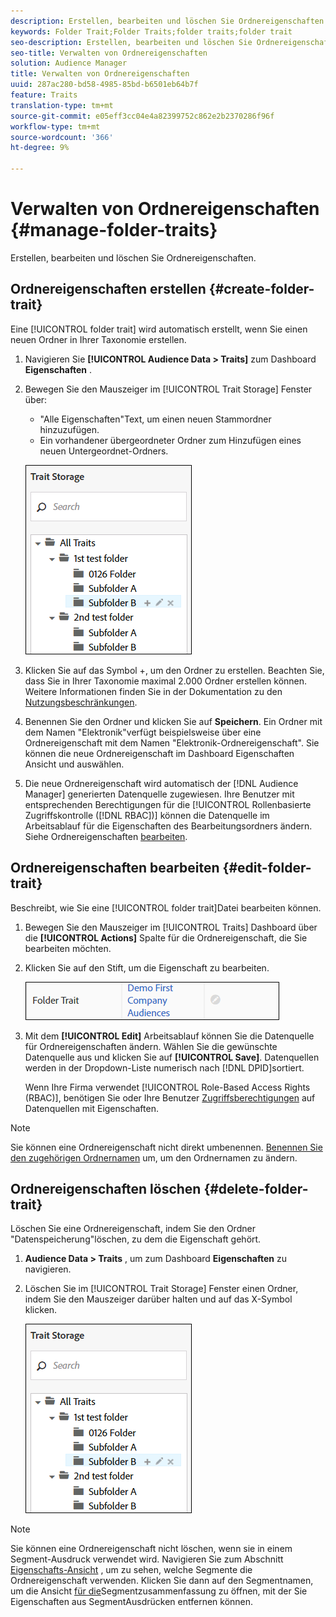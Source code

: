 ```yaml
---
description: Erstellen, bearbeiten und löschen Sie Ordnereigenschaften.
keywords: Folder Trait;Folder Traits;folder traits;folder trait
seo-description: Erstellen, bearbeiten und löschen Sie Ordnereigenschaften.
seo-title: Verwalten von Ordnereigenschaften
solution: Audience Manager
title: Verwalten von Ordnereigenschaften
uuid: 287ac280-bd58-4985-85bd-b6501eb64b7f
feature: Traits
translation-type: tm+mt
source-git-commit: e05eff3cc04e4a82399752c862e2b2370286f96f
workflow-type: tm+mt
source-wordcount: '366'
ht-degree: 9%

---
```



# Verwalten von Ordnereigenschaften {#manage-folder-traits}

Erstellen, bearbeiten und löschen Sie Ordnereigenschaften.

## Ordnereigenschaften erstellen {#create-folder-trait}

Eine [!UICONTROL folder trait] wird automatisch erstellt, wenn Sie einen neuen Ordner in Ihrer Taxonomie erstellen.

<!-- create-folder-trait.xml -->

1. Navigieren Sie **[!UICONTROL Audience Data > Traits]** zum Dashboard **Eigenschaften** .
1. Bewegen Sie den Mauszeiger im [!UICONTROL Trait Storage] Fenster über:

   * &quot;Alle Eigenschaften&quot;Text, um einen neuen Stammordner hinzuzufügen.
   * Ein vorhandener übergeordneter Ordner zum Hinzufügen eines neuen Untergeordnet-Ordners.

   ![](assets/folder_traits_create.PNG)

1. Klicken Sie auf das Symbol +, um den Ordner zu erstellen. Beachten Sie, dass Sie in Ihrer Taxonomie maximal 2.000 Ordner erstellen können. Weitere Informationen finden Sie in der Dokumentation zu den [Nutzungsbeschränkungen](../../features/administration/usage-limits.md).
1. Benennen Sie den Ordner und klicken Sie auf **Speichern**. Ein Ordner mit dem Namen &quot;Elektronik&quot;verfügt beispielsweise über eine Ordnereigenschaft mit dem Namen &quot;Elektronik-Ordnereigenschaft&quot;. Sie können die neue Ordnereigenschaft im Dashboard Eigenschaften Ansicht und auswählen.
1. Die neue Ordnereigenschaft wird automatisch der [!DNL Audience Manager] generierten Datenquelle zugewiesen. Ihre Benutzer mit entsprechenden Berechtigungen für die [!UICONTROL Rollenbasierte Zugriffskontrolle ([!DNL RBAC])] können die Datenquelle im Arbeitsablauf für die Eigenschaften des Bearbeitungsordners ändern. Siehe Ordnereigenschaften [bearbeiten](../../features/traits/manage-folder-traits.md#edit-folder-trait).

## Ordnereigenschaften bearbeiten {#edit-folder-trait}

Beschreibt, wie Sie eine [!UICONTROL folder trait]Datei bearbeiten können.

<!-- edit-folder-trait.xml -->

1. Bewegen Sie den Mauszeiger im [!UICONTROL Traits] Dashboard über die **[!UICONTROL Actions]** Spalte für die Ordnereigenschaft, die Sie bearbeiten möchten.
1. Klicken Sie auf den Stift, um die Eigenschaft zu bearbeiten.

   ![](assets/folder_traits_edit_border.png)

1. Mit dem **[!UICONTROL Edit]** Arbeitsablauf können Sie die Datenquelle für Ordnereigenschaften ändern. Wählen Sie die gewünschte Datenquelle aus und klicken Sie auf **[!UICONTROL Save]**. Datenquellen werden in der Dropdown-Liste numerisch nach [!DNL DPID]sortiert.

   Wenn Ihre Firma verwendet [!UICONTROL Role-Based Access Rights (RBAC)], benötigen Sie oder Ihre Benutzer [Zugriffsberechtigungen](../../features/traits/about-folder-traits.md#role-based-access-controls) auf Datenquellen mit Eigenschaften.

>[!NOTE]
>
>Sie können eine Ordnereigenschaft nicht direkt umbenennen. [Benennen Sie den zugehörigen Ordnernamen](../../features/traits/trait-storage.md#rename-delete-trait-storage-folder) um, um den Ordnernamen zu ändern.

## Ordnereigenschaften löschen {#delete-folder-trait}

Löschen Sie eine Ordnereigenschaft, indem Sie den Ordner &quot;Datenspeicherung&quot;löschen, zu dem die Eigenschaft gehört.

<!-- delete-folder-trait.xml -->

1. **Audience Data > Traits** , um zum Dashboard **Eigenschaften** zu navigieren.
1. Löschen Sie im [!UICONTROL Trait Storage] Fenster einen Ordner, indem Sie den Mauszeiger darüber halten und auf das X-Symbol klicken.

   ![Schritt-Ergebnis](assets/folder_traits_create.PNG)

>[!NOTE]
>
>Sie können eine Ordnereigenschaft nicht löschen, wenn sie in einem Segment-Ausdruck verwendet wird. Navigieren Sie zum Abschnitt [Eigenschafts-Ansicht](../../features/traits/trait-details-page.md) , um zu sehen, welche Segmente die Ordnereigenschaft verwenden. Klicken Sie dann auf den Segmentnamen, um die Ansicht [für die](../../features/segments/segment-summary-view.md)Segmentzusammenfassung zu öffnen, mit der Sie Eigenschaften aus SegmentAusdrücken entfernen können.